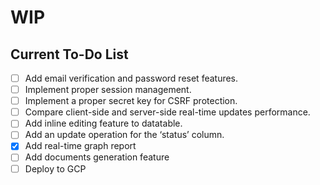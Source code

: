 # WIP
## Current To-Do List
- [ ] Add email verification and password reset features.
- [ ] Implement proper session management.
- [ ] Implement a proper secret key for CSRF protection.
- [ ] Compare client-side and server-side real-time updates performance.
- [ ] Add inline editing feature to datatable.
- [ ] Add an update operation for the ‘status’ column.
- [x] Add real-time graph report
- [ ] Add documents generation feature
- [ ] Deploy to GCP
